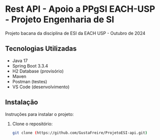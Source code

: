 # Rest API - Apoio a PPgSI EACH-USP - Projeto Engenharia de SI 

Projeto bacana da disciplina de ESI da EACH USP - Outubro de 2024

## Tecnologias Utilizadas

- Java 17
- Spring Boot 3.3.4
- H2 Database (provisório)
- Maven
- Postman (testes)
- VS Code (desenvolvimento)

## Instalação

Instruções para instalar o projeto:

1. Clone o repositório:
   ```bash
   git clone (https://github.com/GustaFreire/ProjetoESI-api.git)
